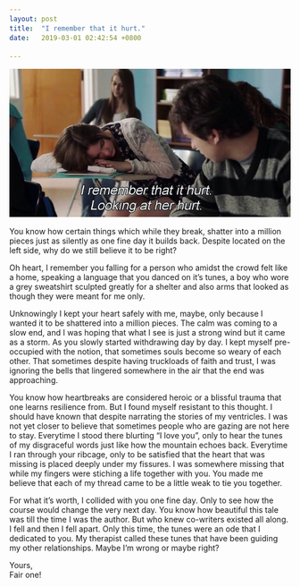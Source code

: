 ```yaml
---
layout: post
title:  "I remember that it hurt."
date:   2019-03-01 02:42:54 +0800

---
```


![My helpful screenshot](/images/blog3.jpg)

You know how certain things which while they break, shatter into a million pieces just as silently as one fine day it builds back. Despite located on the left side, why do we still believe it to be right? 

Oh heart, I remember you falling for a person who amidst the crowd felt like a home, speaking a language that you danced on it’s tunes, a boy who wore a grey sweatshirt sculpted greatly for a shelter and also arms that looked as though they were meant for me only. 

Unknowingly I kept your heart safely with me, maybe, only because I wanted it to be shattered into a million pieces. The calm was coming to a slow end, and I was hoping that what I see is just a strong wind but it came as a storm. As you slowly started withdrawing day by day. I kept myself pre-occupied with the notion, that sometimes souls become so weary of each other. That sometimes despite having truckloads of faith and trust, I was ignoring the bells that lingered somewhere in the air that the end was approaching. 

You know how heartbreaks are considered heroic or a blissful trauma that one learns resilience from. But I found myself resistant to this thought. I should have known that despite narrating the stories of my ventricles. I was not yet closer to believe that sometimes people who are gazing are not here to stay. Everytime I stood there blurting “I love you”, only to hear the tunes of my disgraceful words just like how the mountain echoes back. Everytime I ran through your ribcage, only to be satisfied that the heart that was missing is placed deeply under my fissures. I was somewhere missing that while my fingers were stiching a life together with you. You made me believe that each of my thread came to be a little weak to tie you together. 

For what it’s worth, I collided with you one fine day. Only to see how the course would 
change the very next day. You know how beautiful this tale was till the time I was the author. But who knew co-writers existed all along. I fell and then I fell apart. Only this time, the tunes were an ode that I dedicated to you. My therapist called these tunes that have been guiding my other relationships. Maybe I’m wrong or maybe right? 

Yours, <br>
Fair one!